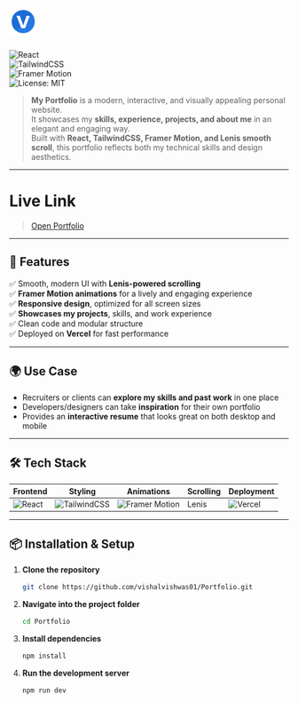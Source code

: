 #  <img src="public/ProfilePic.png" alt="Portfolio Logo" width="50"/> 

![React](https://img.shields.io/badge/Frontend-React-61DAFB?style=for-the-badge&logo=react&logoColor=black)  
![TailwindCSS](https://img.shields.io/badge/Styling-TailwindCSS-38B2AC?style=for-the-badge&logo=tailwind-css&logoColor=white)  
![Framer Motion](https://img.shields.io/badge/Animations-Framer%20Motion-purple?style=for-the-badge&logo=framer)  
![License: MIT](https://img.shields.io/badge/License-MIT-green.svg)  

> **My Portfolio** is a modern, interactive, and visually appealing personal website.  
> It showcases my **skills, experience, projects, and about me** in an elegant and engaging way.  
> Built with **React, TailwindCSS, Framer Motion, and Lenis smooth scroll**, this portfolio reflects both my technical skills and design aesthetics.  

---

# Live Link  
> <a href="https://portfolio-peach-theta-gbghx5snbg.vercel.app/" target="_blank">Open Portfolio</a>  

---

## 🚀 Features  

✅ Smooth, modern UI with **Lenis-powered scrolling**  
✅ **Framer Motion animations** for a lively and engaging experience  
✅ **Responsive design**, optimized for all screen sizes  
✅ **Showcases my projects**, skills, and work experience  
✅ Clean code and modular structure  
✅ Deployed on **Vercel** for fast performance  

---

## 🌍 Use Case  

- Recruiters or clients can **explore my skills and past work** in one place  
- Developers/designers can take **inspiration** for their own portfolio  
- Provides an **interactive resume** that looks great on both desktop and mobile  

---

## 🛠️ Tech Stack  

| Frontend | Styling | Animations | Scrolling | Deployment |
|----------|---------|------------|-----------|-------------|
| ![React](https://img.shields.io/badge/React-61DAFB?logo=react&logoColor=black) | ![TailwindCSS](https://img.shields.io/badge/TailwindCSS-38B2AC?logo=tailwind-css&logoColor=white) | ![Framer Motion](https://img.shields.io/badge/Framer%20Motion-0055FF?logo=framer&logoColor=white) | Lenis | ![Vercel](https://img.shields.io/badge/Vercel-000000?logo=vercel&logoColor=white) |

---

## 📦 Installation & Setup  

1. **Clone the repository**  
   ```bash
   git clone https://github.com/vishalvishwas01/Portfolio.git

2. **Navigate into the project folder**
   ```bash
   cd Portfolio
3. **Install dependencies**
   ```bash
   npm install
4. **Run the development server**
   ```bash
   npm run dev

